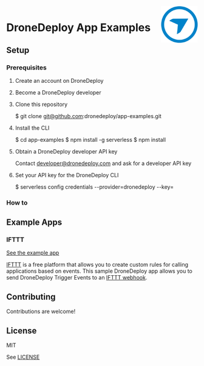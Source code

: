 <img src="dd_logo.png" alt="DroneDeploy logo" title="DroneDeploy App Platform" align="right" height="96" width="96"/>

# DroneDeploy App Examples

## Setup

### Prerequisites

1. Create an account on DroneDeploy
1. Become a DroneDeploy developer
1. Clone this repository

    $ git clone git@github.com:dronedeploy/app-examples.git

1. Install the CLI

    $ cd app-examples
    $ npm install -g serverless
    $ npm install

1. Obtain a DroneDeploy developer API key

    Contact developer@dronedeploy.com and ask for a developer API key

1. Set your API key for the DroneDeploy CLI

    $ serverless config credentials --provider=dronedeploy --key=<YOUR API KEY>


### How to 

## Example Apps

### IFTTT

[See the example app](IFTTT)

[IFTTT](http://ifttt.com/) is a free platform that allows you to create custom rules for calling applications based on events. This sample DroneDeploy app allows you to send DroneDeploy Trigger Events to an [IFTTT webhook](https://ifttt.com/maker_webhooks).

## Contributing

Contributions are welcome!

## License
MIT

See [LICENSE](LICENSE)